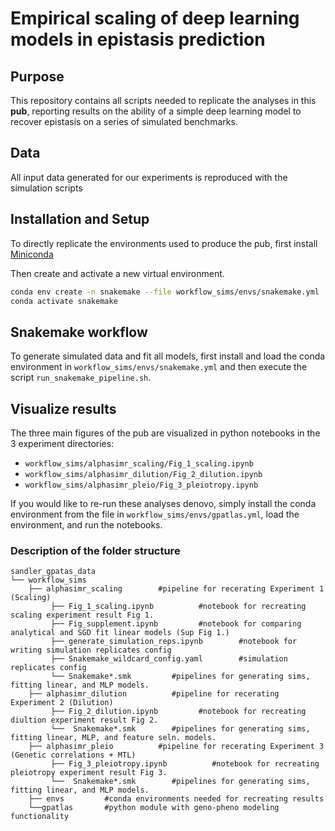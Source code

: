 # Empirical scaling of deep learning models in epistasis prediction

## Purpose
This repository contains all scripts needed to replicate the analyses in this **pub**, reporting results on the ability of a simple deep learning model to recover epistasis on a series of simulated benchmarks.

## Data

All input data generated for our experiments is reproduced with the simulation scripts

## Installation and Setup

To directly replicate the environments used to produce the pub, first install [Miniconda](https://docs.conda.io/projects/miniconda/en/latest/)

Then create and activate a new virtual environment.

```bash
conda env create -n snakemake --file workflow_sims/envs/snakemake.yml
conda activate snakemake
```

## Snakemake workflow

To generate simulated data and fit all models, first install and load the conda environment in ```workflow_sims/envs/snakemake.yml``` and then execute the script ```run_snakemake_pipeline.sh```.

## Visualize results

The three main figures of the pub are visualized in python notebooks in the 3 experiment directories:
   - ```workflow_sims/alphasimr_scaling/Fig_1_scaling.ipynb```
   - ```workflow_sims/alphasimr_dilution/Fig_2_dilution.ipynb```
   - ```workflow_sims/alphasimr_pleio/Fig_3_pleiotropy.ipynb```

If you would like to re-run these analyses denovo, simply install the conda environment from the file in ```workflow_sims/envs/gpatlas.yml```, load the environment, and run the notebooks.

### Description of the folder structure

```
sandler_gpatas_data
└── workflow_sims
    ├── alphasimr_scaling        #pipeline for recerating Experiment 1 (Scaling)
         ├── Fig_1_scaling.ipynb          #notebook for recreating scaling experiment result Fig 1.
         ├── Fig_supplement.ipynb         #notebook for comparing analytical and SGD fit linear models (Sup Fig 1.)
         ├── generate_simulation_reps.ipynb        #notebook for writing simulation replicates config
         ├── Snakemake_wildcard_config.yaml        #simulation replicates config
         └── Snakemake*.smk         #pipelines for generating sims, fitting linear, and MLP models.
    ├── alphasimr_dilution          #pipeline for recerating Experiment 2 (Dilution)
         ├── Fig_2_dilution.ipynb         #notebook for recreating diultion experiment result Fig 2.
         └──  Snakemake*.smk        #pipelines for generating sims, fitting linear, MLP, and feature seln. models.
    ├── alphasimr_pleio          #pipeline for recerating Experiment 3 (Genetic correlations + MTL)
         ├── Fig_3_pleiotropy.ipynb          #notebook for recreating pleiotropy experiment result Fig 3.
         └──  Snakemake*.smk        #pipelines for generating sims, fitting linear, and MLP models.
    ├── envs         #conda environments needed for recreating results
    └──gpatlas       #python module with geno-pheno modeling functionality
 ```
